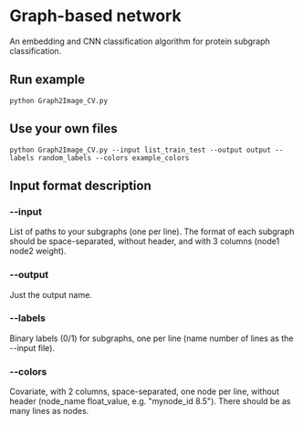 # Graph-based network
An embedding and CNN classification algorithm for protein subgraph classification.

## Run example
```
python Graph2Image_CV.py
```

## Use your own files
```
python Graph2Image_CV.py --input list_train_test --output output --labels random_labels --colors example_colors
```

## Input format description

### --input
List of paths to your subgraphs (one per line). The format of each subgraph should be space-separated, without header, and with 3 columns (node1 node2 weight).

### --output
Just the output name.

### --labels 
Binary labels (0/1) for subgraphs, one per line (name number of lines as the --input file).

### --colors
Covariate, with 2 columns, space-separated, one node per line, without header (node_name float_value, e.g. "mynode_id 8.5"). There should be as many lines as nodes.

